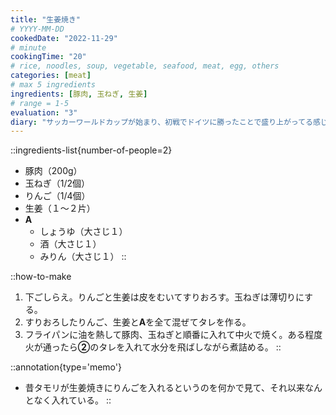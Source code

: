 ```yaml
---
title: "生姜焼き"
# YYYY-MM-DD
cookedDate: "2022-11-29"
# minute
cookingTime: "20"
# rice, noodles, soup, vegetable, seafood, meat, egg, others
categories: [meat]
# max 5 ingredients
ingredients: [豚肉, 玉ねぎ, 生姜]
# range = 1-5
evaluation: "3"
diary: "サッカーワールドカップが始まり、初戦でドイツに勝ったことで盛り上がってる感じがします。私は毎回なんだかんだ（にわかで）観ていたのですが、今回はもろもろ忙しく追えていません。フランスワールドカップは何故か母と二人で夜中に観た記憶がうっすらとあります。にわかのDNA。決勝トーナメントに進めると良いですね。"
---
```


::ingredients-list{number-of-people=2}
- 豚肉（200g）
- 玉ねぎ（1/2個）
- りんご（1/4個）
- 生姜（１～２片）
- **A**
  - しょうゆ（大さじ１）
  - 酒（大さじ１）
  - みりん（大さじ１）
::

::how-to-make
1. 下ごしらえ。りんごと生姜は皮をむいてすりおろす。玉ねぎは薄切りにする。
2. すりおろしたりんご、生姜と**A**を全て混ぜてタレを作る。
3. フライパンに油を熱して豚肉、玉ねぎと順番に入れて中火で焼く。ある程度火が通ったら**②**のタレを入れて水分を飛ばしながら煮詰める。
::

::annotation{type='memo'}
- 昔タモリが生姜焼きにりんごを入れるというのを何かで見て、それ以来なんとなく入れている。
::
